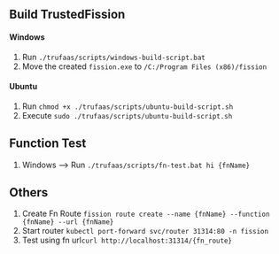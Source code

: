 ## Build TrustedFission


#### Windows
 1. Run ```./trufaas/scripts/windows-build-script.bat ```
 2. Move the created ```fission.exe``` to ```/C:/Program Files (x86)/fission```

#### Ubuntu
 1. Run ```chmod +x ./trufaas/scripts/ubuntu-build-script.sh```
 2. Execute ```sudo ./trufaas/scripts/ubuntu-build-script.sh```

## Function Test

 1. Windows --> Run ```./trufaas/scripts/fn-test.bat hi {fnName}```

## Others

 1. Create Fn Route ```fission route create --name {fnName} --function {fnName} --url {fnName}```
 2. Start router ```kubectl port-forward svc/router 31314:80 -n fission```
 3. Test using fn url```curl http://localhost:31314/{fn_route}```
